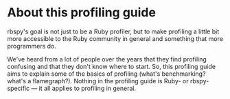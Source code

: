 # About this profiling guide

rbspy's goal is not just to be a Ruby profiler, but to make profiling a little bit more accessible
to the Ruby community in general and something that more programmers do.

We've heard from a lot of people over the years that they find profiling confusing and that they
don't know where to start. So, this profiling guide aims to explain
some of the basics of profiling (what's benchmarking? what's a flamegraph?). Nothing in the
profiling guide is Ruby- or rbspy-specific — it all applies to profiling in general.
